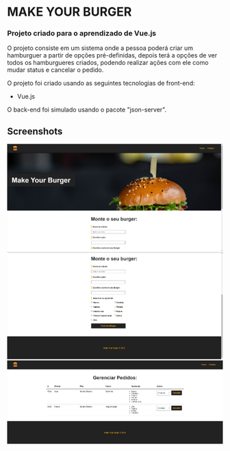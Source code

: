 # MAKE YOUR BURGER

### Projeto criado para o aprendizado de Vue.js

O projeto consiste em um sistema onde a pessoa poderá criar um hamburguer a partir de opções pré-definidas, depois terá a opções de ver todos os hamburgueres criados, podendo realizar ações com ele como mudar status e cancelar o pedido.

O projeto foi criado usando as seguintes tecnologias de front-end:
 - Vue.js

O back-end foi simulado usando o pacote "json-server".

## Screenshots

![App Screenshot](./imagesREADME/img1.png)
![App Screenshot](./imagesREADME/img2.png)
![App Screenshot](./imagesREADME/img3.png)
